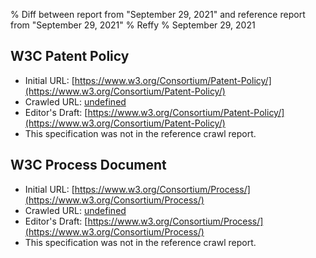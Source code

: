 % Diff between report from "September 29, 2021" and reference report from "September 29, 2021"
% Reffy
% September 29, 2021

## W3C Patent Policy

- Initial URL: [https://www.w3.org/Consortium/Patent-Policy/](https://www.w3.org/Consortium/Patent-Policy/)
- Crawled URL: [undefined](undefined)
- Editor's Draft: [https://www.w3.org/Consortium/Patent-Policy/](https://www.w3.org/Consortium/Patent-Policy/)
- This specification was not in the reference crawl report.


## W3C Process Document

- Initial URL: [https://www.w3.org/Consortium/Process/](https://www.w3.org/Consortium/Process/)
- Crawled URL: [undefined](undefined)
- Editor's Draft: [https://www.w3.org/Consortium/Process/](https://www.w3.org/Consortium/Process/)
- This specification was not in the reference crawl report.


